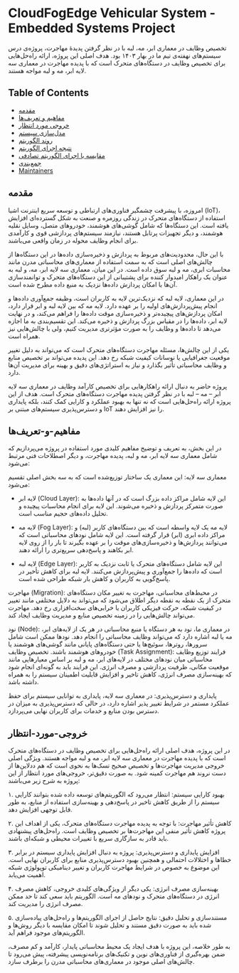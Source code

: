 # CloudFogEdge Vehicular System  - Embedded Systems Project

تخصیص وظایف در معماری ابر، مه، لبه با در نظر گرفتن پدیده‌ٔ مهاجرت، پروژه‌ی درس سیستم‌های نهفته‌ی تیم ما در بهار ۱۴۰۳ بود.
هدف اصلی این پروژه، ارائه راه‌حل‌هایی برای تخصیص وظایف در دستگاه‌های متحرک است که با پدیده مهاجرت در معماری سه لایه ابر، مه و لبه مواجه هستند.

## Table of Contents

- [مقدمه](#مقدمه)
- [مفاهیم و تعریف‌ها](#مفاهیم-و-تعریف‌ها)
- [خروجی مورد انتظار](#خروجی-مورد-انتظار)
- [مدل‌سازی سیستم](#مدل‌سازی-سیستم)
- [روند الگوریتم](#روند-الگوریتم)
- [نتیجه‌ اجرای الگوریتم](#نتیجه‌-اجرای-الگوریتم)
- [مقایسه با اجرای الگوریتم تصادفی](#مقایسه-با-اجرای-الگوریتم-تصادفی)
- [جمع‌بندی](#جمع‌بندی)
- [Maintainers](#Maintainers)

## مقدمه

امروزه، با پیشرفت چشمگیر فناوری‌های ارتباطی و توسعه سریع اینترنت اشیا (IoT)، استفاده از دستگاه‌های متحرک در زندگی روزمره و صنعت به شکل گسترده‌ای افزایش یافته است. این دستگاه‌ها که شامل گوشی‌های هوشمند، خودروهای متصل، وسایل نقلیه هوشمند، و دیگر تجهیزات پرتابل هستند، نیازمند سیستم‌های پردازشی قوی و کارآمدی برای انجام وظایف محوله در زمان واقعی می‌باشند.

با این حال، محدودیت‌های مربوط به پردازش و ذخیره‌سازی داده‌ها در این دستگاه‌ها از چالش‌های اصلی است که به سمت استفاده از معماری‌های محاسباتی مدرن مانند محاسبات ابری، مه و لبه سوق داده است. در این میان، معماری سه لایه ابر، مه، و لبه به عنوان یک راهکار امیدوار کننده برای پشتیبانی از این دستگاه‌های متحرک و توانمندسازی آن‌ها با امکان پردازش داده‌ها نزدیک به منبع داده مطرح شده است.

در این معماری، لایه لبه که نزدیک‌ترین لایه به کاربران است، وظیفه جمع‌آوری داده‌ها و انجام پیش‌پردازش‌های اولیه را بر عهده دارد. لایه مه که بین لایه لبه و ابر قرار دارد، امکان پردازش‌های پیچیده‌تر و ذخیره‌سازی موقت داده‌ها را فراهم می‌کند، و در نهایت لایه ابر، داده‌ها را در مقیاس بزرگ پردازش و ذخیره می‌کند. این تقسیم‌بندی به ما اجازه می‌دهد تا داده‌ها و وظایف را به صورت مؤثرتری مدیریت کنیم، ولی با چالش‌هایی نیز همراه است.

یکی از این چالش‌ها، مسئله مهاجرت دستگاه‌های متحرک است که می‌تواند به دلیل تغییر موقعیت جغرافیایی یا نوسانات کیفیت شبکه رخ دهد. این پدیده می‌تواند بر تخصیص منابع و وظایف محاسباتی تأثیر بگذارد و نیاز به استراتژی‌های دقیق و بهینه برای مدیریت آن‌ها دارد.

پروژه حاضر به دنبال ارائه راهکارهایی برای تخصیص کارآمد وظایف در معماری سه لایه ابر – مه – لبه با در نظر گرفتن پدیده مهاجرت دستگاه‌های متحرک است. هدف از این پروژه ارائه راه‌حل‌هایی است که نه تنها به بهبود عملکرد و کارایی کمک کنند، بلکه پایداری و دسترس‌پذیری سیستم‌های مبتنی بر IoT را نیز افزایش دهند.

## مفاهیم-و-تعریف‌ها

در این بخش، به تعریف و توضیح مفاهیم کلیدی مورد استفاده در پروژه می‌پردازیم که شامل معماری سه لایه ابر، مه و لبه، پدیده مهاجرت، و دیگر اصطلاحات فنی مرتبط می‌شود:

معماری سه لایه: این معماری یک ساختار توزیع‌شده است که به سه بخش اصلی تقسیم می‌شود:

- لایه ابر (Cloud Layer): این لایه شامل مراکز داده بزرگ است که در آنها داده‌ها به صورت متمرکز پردازش و ذخیره می‌شوند. این لایه برای انجام محاسبات پیچیده و تحلیل داده‌های حجیم مناسب است. 

- لایه مه (Fog Layer): لایه مه یک لایه واسطه است که بین دستگاه‌های کاربر (لبه) و مراکز داده ابری (ابر) قرار گرفته است. این لایه شامل نودهای محاسباتی است که می‌توانند پردازش‌ها و ذخیره‌سازی‌های موقت را بر عهده بگیرند تا بار را از روی لایه ابر بکاهند و پاسخ‌دهی سریع‌تری را ارائه دهند.

- لایه لبه (Edge Layer): این لایه شامل دستگاه‌های متحرک یا ثابت نزدیک به کاربر است که داده‌ها را جمع‌آوری و پیش‌پردازش می‌کنند. لایه لبه برای کاهش تأخیر در پاسخ‌گویی به کاربران و کاهش بار شبکه طراحی شده است.

مهاجرت (Migration): در محیط‌های محاسباتی، مهاجرت به تغییر مکان دستگاه‌های متحرک از یک نقطه به نقطه دیگر اطلاق می‌شود که می‌تواند به دلایل مختلفی مانند تغییر در کیفیت شبکه، حرکت فیزیکی کاربران یا خرابی‌های سخت‌افزاری رخ دهد. مهاجرت می‌تواند چالش‌هایی را در زمینه تخصیص منابع و مدیریت وظایف ایجاد کند.

نود (Node): در معماری ما، نود به هر دستگاه یا منبع محاسباتی در هر یک از لایه‌های ابر، مه یا لبه اشاره دارد که می‌تواند وظایف محاسباتی را انجام دهد. نودها ممکن است شامل سرورها، روترها، سوئیچ‌ها یا حتی دستگاه‌های پایانی مانند گوشی‌های هوشمند یا خودروهای هوشمند باشند.
تخصیص وظایف (Task Assignment): فرایند توزیع وظایف محاسباتی میان نودهای مختلف در لایه‌های ابر، مه و لبه بر اساس معیارهایی مانند موقعیت مکانی، ظرفیت پردازشی و مصرف انرژی. این فرایند باید به گونه‌ای انجام شود که بهینه‌سازی مصرف انرژی، کاهش تاخیر و افزایش قابلیت اطمینان سیستم را به همراه داشته باشد.

پایداری و دسترس‌پذیری: در معماری سه لایه، پایداری به توانایی سیستم برای حفظ عملکرد مستمر در شرایط تغییر پذیر اشاره دارد، در حالی که دسترس‌پذیری به میزان در دسترس بودن منابع و خدمات برای کاربران نهایی می‌پردازد. 

## خروجی-مورد-انتظار

در این پروژه، هدف اصلی ارائه راه‌حل‌هایی برای تخصیص وظایف در دستگاه‌های متحرک است که با پدیده مهاجرت در معماری سه لایه ابر، مه و لبه مواجه هستند. ویژگی اصلی خروجی مدیریت مهاجرت‌ها و تخصیص صحیح تسک‌ها به نحوی است که هم ددلاین‌ها از دست نروند هم مهاجرت کمینه شود. به صورت دقیق‌تر، خروجی‌های مورد انتظار از این پروژه به شرح زیر می‌باشند:

۱. بهبود کارایی سیستم: انتظار می‌رود که الگوریتم‌های توسعه داده شده بتوانند کارایی سیستم را از طریق کاهش تاخیر در پاسخ‌دهی و بهینه‌سازی استفاده از منابع، به طور قابل توجهی افزایش دهد.

۲. کاهش تأثیر مهاجرت: با توجه به پدیده مهاجرت دستگاه‌های متحرک، یکی از اهداف این پروژه کاهش تأثیر منفی این مهاجرت‌ها بر تخصیص وظایف است. راه‌حل‌های پیشنهادی باید قادر به سازگاری سریع با تغییرات محیطی و شبکه‌ای باشند.

۳. افزایش پایداری و دسترس‌پذیری: پروژه به دنبال افزایش پایداری سیستم در برابر خطاها و اختلالات احتمالی و همچنین بهبود دسترس‌پذیری منابع برای کاربران نهایی است. این موضوع به خصوص در شرایط مهاجرت کاربران و تغییر دینامیکی توپولوژی شبکه اهمیت می‌یابد.

۴. بهینه‌سازی مصرف انرژی: یکی دیگر از ویژگی‌های کلیدی خروجی، کاهش مصرف انرژی در دستگاه‌های متحرک و نودهای مه است. الگوریتم باید سعی کند تا حد ممکن مصرف انرژی را مدیریت کند.

۵. مستندسازی و تحلیل دقیق: نتایج حاصل از اجرای الگوریتم‌ها و راه‌حل‌های پیاده‌سازی شده باید به صورت دقیق مستند و تحلیل شوند تا امکان مقایسه با دیگر روش‌ها و الگوریتم‌های موجود فراهم آید.

به طور خلاصه، این پروژه با هدف ایجاد یک محیط محاسباتی پایدار، کارآمد و کم مصرف، ضمن بهره‌گیری از فناوری‌های نوین و تکنیک‌های برنامه‌نویسی پیشرفته، پیش می‌رود تا چالش‌های اصلی موجود در معماری‌های محاسباتی مدرن را برطرف سازد.

